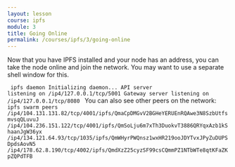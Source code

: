 ```yaml
---
layout: lesson
course: ipfs
module: 3
title: Going Online
permalink: /courses/ipfs/3/going-online
---
```



<span>
<span class="openingParagraph">
Now that you have IPFS installed and your node has an address, you can take the node online and join the network. You may want to use a separate shell window for this.</span>

<code class="cli"> ipfs daemon 
Initializing daemon... 
API server listening on /ip4/127.0.0.1/tcp/5001 
Gateway server listening on /ip4/127.0.0.1/tcp/8080 </code>
You can also see other peers on the network:
<code class="cli"> ipfs swarm peers 
/ip4/104.131.131.82/tcp/4001/ipfs/QmaCpDMGvV2BGHeYERUEnRQAwe3N8SzbUtfsmvsqQLuvuJ 
/ip4/104.236.151.122/tcp/4001/ipfs/QmSoLju6m7xTh3DuokvT3886QRYqxAzb1kShaanJgW36yx 
/ip4/134.121.64.93/tcp/1035/ipfs/QmWHyrPWQnsz1wxHR219ooJDYTvxJPyZuDUPSDpdsAovN5 
/ip4/178.62.8.190/tcp/4002/ipfs/QmdXzZ25cyzSF99csCQmmPZ1NTbWTe8qtKFaZKpZQPdTFB</code>
